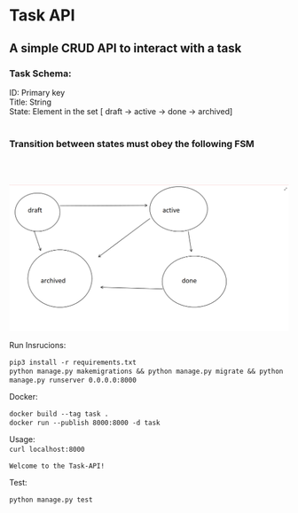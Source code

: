 # Task API

## A simple CRUD API to interact with a task

### Task Schema:
ID: Primary key
<br />
Title: String
<br />
State: Element in the set [ draft → active → done → archived]
<br />
<br />

### Transition between states must obey the following FSM
<br />
<br />

![state transition graph](./img/task_api_FSM.png)


Run Insrucions: 
<br />
```
pip3 install -r requirements.txt
python manage.py makemigrations && python manage.py migrate && python manage.py runserver 0.0.0.0:8000
```

Docker: 
```
docker build --tag task .
docker run --publish 8000:8000 -d task
```

Usage:
<br/>
    ```curl localhost:8000 ```

    Welcome to the Task-API!

Test:
```
python manage.py test
```